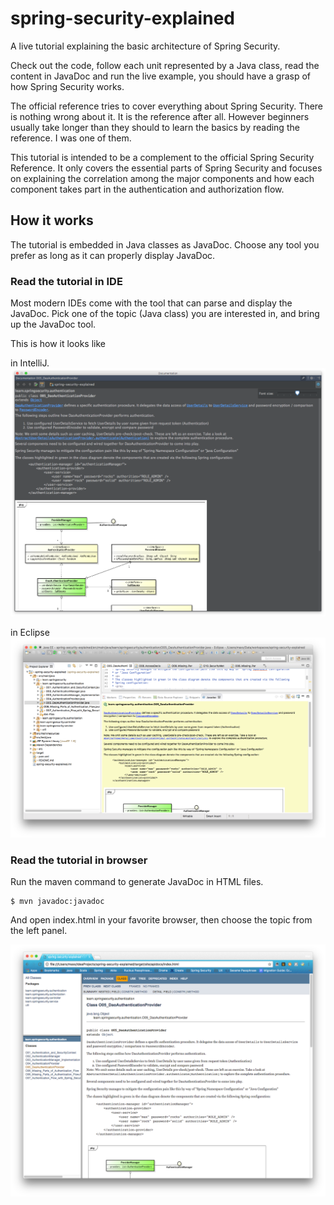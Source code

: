# spring-security-explained
A live tutorial explaining the basic architecture of Spring Security.

Check out the code, follow each unit represented by a Java class, read the content in JavaDoc
and run the live example, you should have a grasp of how Spring Security works.

The official reference tries to cover everything about Spring Security.
There is nothing wrong about it. It is the reference after all. However beginners
usually take longer than they should to learn the basics by reading the reference.
I was one of them.

This tutorial is intended to be a complement to the official Spring Security
Reference. It only covers the essential parts of Spring Security and focuses on
explaining the correlation among the major components and how each component takes part
in the authentication and authorization flow.


## How it works

The tutorial is embedded in Java classes as JavaDoc. Choose any tool you prefer as long as it can properly display JavaDoc.

### Read the tutorial in IDE

Most modern IDEs come with the tool that can parse and display the JavaDoc. Pick one of the topic (Java class) you are interested in, and bring up the JavaDoc tool.

This is how it looks like 

in IntelliJ.
![](image/tutorial-in-intellij.png?raw=true)

in Eclipse
![](image/tutorial-in-eclipse.png?raw=true)
 

### Read the tutorial in browser

Run the maven command to generate JavaDoc in HTML files.

```
$ mvn javadoc:javadoc
```

And open index.html in your favorite browser, then choose the topic from the left panel.

![](image/tutorial-in-browser.png?raw=true)

